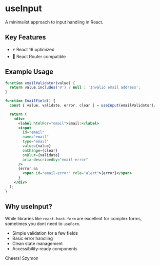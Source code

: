 # useInput

A minimalist approach to input handling in React.

## Key Features

- ⚡ React 19 optimized
- 🧩 React Router compatible

## Example Usage
```jsx
function emailValidator(value) {
  return value.includes('@') ? null : 'Invalid email address';
}

function EmailField() {
  const { value, validate, error, clear } = useInput(emailValidator);

  return (
    <div>
      <label htmlFor="email">Email:</label>
      <input
        id="email"
        name="email"
        type="email"
        value={value}
        onChange={clear}
        onBlur={validate}
        aria-describedby="email-error"
      />
      {error &&
        <span id="email-error" role="alert">{error}</span>
      }
    </div>
  );
}
```

## Why useInput?
While libraries like `react-hook-form` are excellent for complex forms, sometimes you dont need to `useForm`.
- Simple validation for a few fields
- Basic error handling
- Clean state management
- Accessibility-ready components


Cheers!
Szymon
